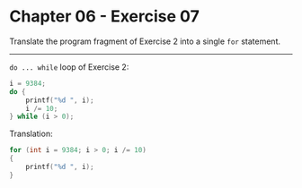 # Chapter 06 - Exercise 07

Translate the program fragment of Exercise 2 into a single `for` statement. 


---

`do ... while` loop of Exercise 2:

```C
i = 9384;
do {
    printf("%d ", i);
    i /= 10;
} while (i > 0);
```

Translation:

```C
for (int i = 9384; i > 0; i /= 10)
{
    printf("%d ", i);
}
```
